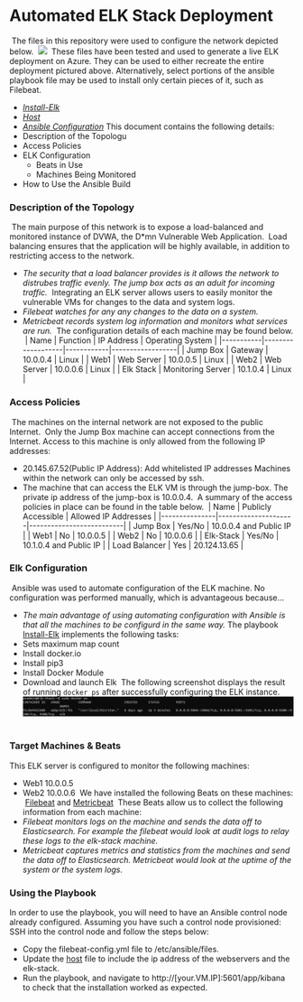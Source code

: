 # Automated ELK Stack Deployment
​
The files in this repository were used to configure the network depicted below.
​
![](Diagrams/Elk%20Stack%20done.drawio.png)
​
​
These files have been tested and used to generate a live ELK deployment on Azure. They can be used to either recreate the entire deployment pictured above. Alternatively, select portions of the ansible playbook file may be used to install only certain pieces of it, such as Filebeat.
​
  - _[Install-Elk](Ansible/Install-elk.yml)_
​
  - _[Host](Ansible/hosts)_
​
  - _[Ansible Configuration](Ansible/ansible.cfg)_
​
This document contains the following details:
- Description of the Topologu
- Access Policies
- ELK Configuration
  - Beats in Use
  - Machines Being Monitored
- How to Use the Ansible Build
​
​
### Description of the Topology
​
The main purpose of this network is to expose a load-balanced and monitored instance of DVWA, the D*mn Vulnerable Web Application.
​
Load balancing ensures that the application will be highly available, in addition to restricting access to the network.
- _The security that a load balancer provides is it allows the network to distrubes traffic evenly. The jump box acts as an aduit for incoming traffic._
​
Integrating an ELK server allows users to easily monitor the vulnerable VMs for changes to the data and system logs.
- _Filebeat watches for any any changes to the data on a system._
- _Metricbeat records system log information and monitors what services are run._
​
The configuration details of each machine may be found below.
​
| Name      | Function          | IP Address | Operating System |
|-----------|-------------------|------------|------------------|
| Jump Box  | Gateway           | 10.0.0.4   | Linux            |
| Web1      | Web Server        | 10.0.0.5   | Linux            |
| Web2      | Web Server        | 10.0.0.6   | Linux            |
| Elk Stack | Monitoring Server | 10.1.0.4   | Linux            |
​
### Access Policies
​
The machines on the internal network are not exposed to the public Internet. 
​
Only the Jump Box machine can accept connections from the Internet. Access to this machine is only allowed from the following IP addresses: 
- 20.145.67.52(Public IP Address): Add whitelisted IP addresses
​
Machines within the network can only be accessed by ssh.
- The machine that can access the ELK VM is through the jump-box. The private ip address of the jump-box is 10.0.0.4.
​
A summary of the access policies in place can be found in the table below.
​
| Name          | Publicly Accessible | Allowed IP Addresses     |
|---------------|---------------------|--------------------------|
| Jump Box      | Yes/No              | 10.0.0.4 and Public IP   |
| Web1          | No                  | 10.0.0.5                 |
| Web2          | No                  | 10.0.0.6                 |
| Elk-Stack     | Yes/No              | 10.1.0.4 and Public IP   |
| Load Balancer | Yes                 | 20.124.13.65             |
### Elk Configuration
​
Ansible was used to automate configuration of the ELK machine. No configuration was performed manually, which is advantageous because...
- _The main advantage of using automating configuration with Ansible is that all the machines to be configurd in the same way._
​
The playbook [Install-Elk](Ansible/Install-elk.yml) implements the following tasks:
- Sets maximum map count
- Install docker.io
- Install pip3
- Install Docker Module
- Download and launch Elk
​
The following screenshot displays the result of running `docker ps` after successfully configuring the ELK instance.
​
![](Images/Elk%20Stack%20Docker.png)
​
### Target Machines & Beats
This ELK server is configured to monitor the following machines:
- Web1 10.0.0.5
- Web2 10.0.0.6
​
We have installed the following Beats on these machines:
​
[Filebeat](Ansible/filebeat-playbook.yml) and [Metricbeat](Ansible/metricbeat-playbook.yml)
​
These Beats allow us to collect the following information from each machine:
- _Filebeat monitors logs on the machine and sends the data off to Elasticsearch. For example the filebeat would look at audit logs to relay these logs to the elk-stack machine._
​
- _Metricbeat captures metrics and statistics from the machines and send the data off to Elasticsearch. Metricbeat would look at the uptime of the system or the system logs._
​
### Using the Playbook
In order to use the playbook, you will need to have an Ansible control node already configured. Assuming you have such a control node provisioned: 
​
SSH into the control node and follow the steps below:
- Copy the filebeat-config.yml file to /etc/ansible/files.
- Update the [host](Ansible/hosts) file to include the ip address of the webservers and the elk-stack. 
- Run the playbook, and navigate to http://[your.VM.IP]:5601/app/kibana to check that the installation worked as expected.
